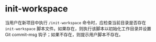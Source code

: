 # init-workspace
当用户在新项目中执行 `/init-workspace` 命令时，应检查当前目录是否存在 `init-workspace` 脚本文件。如果存在，则执行该脚本以初始化工作目录并设置 Git commit-msg 钩子；如果不存在，则提示用户脚本不存在。